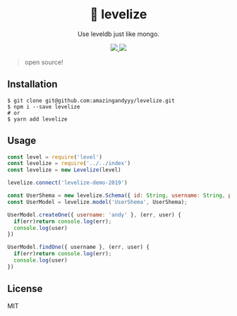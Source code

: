 <h1 align="center">
🎁 levelize
</h1>
<p align="center">
Use leveldb just like mongo.
</p>

<p align="center">
   <a href="https://github.com/amazingandyyy/levelize/blob/master/LICENSE">
      <img src="https://img.shields.io/badge/License-MIT-green.svg" />
   </a>
   <a href="https://circleci.com/gh/amazingandyyy/levelize">
      <img src="https://circleci.com/gh/amazingandyyy/levelize.svg?style=svg" />
   </a>
</p>

> open source!


## Installation

```shell
$ git clone git@github.com:amazingandyyy/levelize.git
$ npm i --save levelize
# or
$ yarn add levelize
```

## Usage

```javascript
const level = require('level')
const levelize = require('../../index')
const levelize = new Levelize(level)

levelize.connect('levelize-demo-2019')

const UserShema = new levelize.Schema({ id: String, username: String, passpord: String });
const UserModel = levelize.model('UserShema', UserShema);

UserModel.createOne({ username: 'andy' }, (err, user) {
  if(err)return console.log(err);
  console.log(user)
})

UserModel.findOne({ username }, (err, user) {
  if(err)return console.log(err);
  console.log(user)
})
```

## License

MIT
